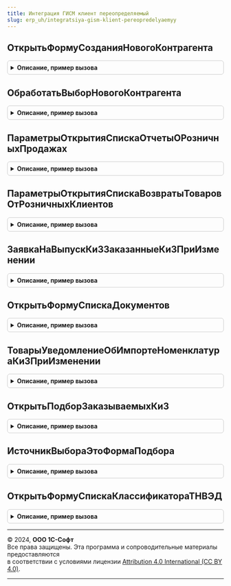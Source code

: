 ```yaml
---
title: Интеграция ГИСМ клиент переопределяемый
slug: erp_uh/integratsiya-gism-klient-pereopredelyaemyy
---
```



## ОткрытьФормуСозданияНовогоКонтрагента
<details style="margin: 1em 0; padding: 0.5em; border: 1px solid #ccc; border-radius: 6px;">

<summary style="font-weight: bold; cursor: pointer;">Описание, пример вызова</summary>

```bsl

// Открывает форму создания нового контрагента
//
// Параметры:
//  ДанныеКонтрагента - Структура - Содержит поля для заполнения данных нового контрагента.
//  Форма             - ФормаКлиентскогоПриложения - форма-владелец.
Процедура ОткрытьФормуСозданияНовогоКонтрагента(ДанныеКонтрагента, Форма) Экспорт
```

Пример вызова
```bsl
ИнтеграцияГИСМКлиентПереопределяемый.ОткрытьФормуСозданияНовогоКонтрагента(ДанныеКонтрагента, Форма) 
```
</details>

## ОбработатьВыборНовогоКонтрагента
<details style="margin: 1em 0; padding: 0.5em; border: 1px solid #ccc; border-radius: 6px;">

<summary style="font-weight: bold; cursor: pointer;">Описание, пример вызова</summary>

```bsl

// Обработчик выбора нового контрагента
//
// Параметры:
//  ВыбранноеЗначение - Стандартный параметр обработчика формы ОбработкаВыбора
//  ИсточникВыбора    - Стандартный параметр обработчика формы ОбработкаВыбора
//  Объект            - ДокументОбъект - Документ, в форме которого обрабатывается выбор.
Процедура ОбработатьВыборНовогоКонтрагента(ВыбранноеЗначение, ИсточникВыбора, Объект) Экспорт
```

Пример вызова
```bsl
ИнтеграцияГИСМКлиентПереопределяемый.ОбработатьВыборНовогоКонтрагента(ВыбранноеЗначение, ИсточникВыбора, Объект) 
```
</details>

## ПараметрыОткрытияСпискаОтчетыОРозничныхПродажах
<details style="margin: 1em 0; padding: 0.5em; border: 1px solid #ccc; border-radius: 6px;">

<summary style="font-weight: bold; cursor: pointer;">Описание, пример вызова</summary>

```bsl

// Возвращает через параметр структуру параметров, необходимых для передачи в форму списка документов
// Отчеты о розничных продажах.
//
// Параметры:
//  Параметры - Структура - поля структуры
//   * ИмяФормы - Полный путь к форме списка отчетов о розничных продажах
//   * ОткрытьРаспоряжения - Булево, нужно ли открывать закладку Распоряжения на форме, если есть
//   * ИмяПоляОтветственный - Имя реквизита формы, соответствующего фильтру по ответственному
//   * ИмяПоляОрганизация - Имя реквизита формы, соответствующего фильтру по организации.
Процедура ПараметрыОткрытияСпискаОтчетыОРозничныхПродажах(Параметры) Экспорт
```

Пример вызова
```bsl
ИнтеграцияГИСМКлиентПереопределяемый.ПараметрыОткрытияСпискаОтчетыОРозничныхПродажах(Параметры) 
```
</details>

## ПараметрыОткрытияСпискаВозвратыТоваровОтРозничныхКлиентов
<details style="margin: 1em 0; padding: 0.5em; border: 1px solid #ccc; border-radius: 6px;">

<summary style="font-weight: bold; cursor: pointer;">Описание, пример вызова</summary>

```bsl

// Возвращает через параметр структуру параметров, необходимых для передачи в форму списка документов
// Возвраты товаров от розничных клиентов.
//
// Параметры:
//   Параметры - Структура - поля структуры
//    * ИмяФормы - Полный путь к форме списка отчетов о розничных продажах
//    * ДальнейшееДействиеГИСМ - ПредопределенноеЗначение("Перечисление.ДальнейшиеДействияПоВзаимодействиюГИСМ.ПередайтеДанные")
//    * ОткрытьРаспоряжения - Булево, нужно ли открывать закладку Распоряжения на форме, если есть
//    * ИмяПоляОтветственный - Имя реквизита формы, соответствующего фильтру по ответственному
//    * ИмяПоляОрганизация - Имя реквизита формы, соответствующего фильтру по организации.
Процедура ПараметрыОткрытияСпискаВозвратыТоваровОтРозничныхКлиентов(Параметры) Экспорт
```

Пример вызова
```bsl
ИнтеграцияГИСМКлиентПереопределяемый.ПараметрыОткрытияСпискаВозвратыТоваровОтРозничныхКлиентов(Параметры) 
```
</details>

## ЗаявкаНаВыпускКиЗЗаказанныеКиЗПриИзменении
<details style="margin: 1em 0; padding: 0.5em; border: 1px solid #ccc; border-radius: 6px;">

<summary style="font-weight: bold; cursor: pointer;">Описание, пример вызова</summary>

```bsl

// Обработчик ПриИзменении таблицы ЗаказанныеКиЗ документа ЗаявкаНаВыпускКиЗ
//
// Параметры:
//  Форма                 - ФормаКлиентскогоПриложения - Форма документа ЗаявкаНаВыпускКиЗ
//  КэшированныеЗначения  - Структура -  используется механизмом обработки изменения реквизитов ТЧ
//  Элемент               - Стандартный параметр обработчика таблицы формы ПриИзменении.
Процедура ЗаявкаНаВыпускКиЗЗаказанныеКиЗПриИзменении(Форма, КэшированныеЗначения, Элемент) Экспорт
```

Пример вызова
```bsl
ИнтеграцияГИСМКлиентПереопределяемый.ЗаявкаНаВыпускКиЗЗаказанныеКиЗПриИзменении(Форма, КэшированныеЗначения, Элемент) 
```
</details>

## ОткрытьФормуСпискаДокументов
<details style="margin: 1em 0; padding: 0.5em; border: 1px solid #ccc; border-radius: 6px;">

<summary style="font-weight: bold; cursor: pointer;">Описание, пример вызова</summary>

```bsl

// Предоставляет возможность открыть произвольную форму, в которой выведен список документов.
//
// Параметры:
//  СписокДокументов - СписокЗначений - Список документов, которые необходимо показать в форме
//  Заголовок        - Строка - Заголовок формы.
Процедура ОткрытьФормуСпискаДокументов(СписокДокументов, Заголовок) Экспорт
```

Пример вызова
```bsl
ИнтеграцияГИСМКлиентПереопределяемый.ОткрытьФормуСпискаДокументов(СписокДокументов, Заголовок) 
```
</details>

## ТоварыУведомлениеОбИмпортеНоменклатураКиЗПриИзменении
<details style="margin: 1em 0; padding: 0.5em; border: 1px solid #ccc; border-radius: 6px;">

<summary style="font-weight: bold; cursor: pointer;">Описание, пример вызова</summary>

```bsl

// Обработчик ПриИзменении поля НоменклатураКиЗ таблицы Товары
//
// Параметры:
//   ТекущаяСтрока - ДанныеФормыЭлементКоллекции - Текущие данные таблицы, в которой изменяется поле
//   КэшированныеЗначения - Структура -  используется механизмом обработки изменения реквизитов ТЧ.
//
Процедура ТоварыУведомлениеОбИмпортеНоменклатураКиЗПриИзменении(ТекущаяСтрока, КэшированныеЗначения) Экспорт
```

Пример вызова
```bsl
ИнтеграцияГИСМКлиентПереопределяемый.ТоварыУведомлениеОбИмпортеНоменклатураКиЗПриИзменении(ТекущаяСтрока, КэшированныеЗначения) 
```
</details>

## ОткрытьПодборЗаказываемыхКиЗ
<details style="margin: 1em 0; padding: 0.5em; border: 1px solid #ccc; border-radius: 6px;">

<summary style="font-weight: bold; cursor: pointer;">Описание, пример вызова</summary>

```bsl

// Открывает форму подбора номенклатуры КиЗ
//
// Параметры:
//  Форма - ФормаКлиентскогоПриложения - Владелец открываемой формы.
Процедура ОткрытьПодборЗаказываемыхКиЗ(Форма) Экспорт
```

Пример вызова
```bsl
ИнтеграцияГИСМКлиентПереопределяемый.ОткрытьПодборЗаказываемыхКиЗ(Форма) 
```
</details>

## ИсточникВыбораЭтоФормаПодбора
<details style="margin: 1em 0; padding: 0.5em; border: 1px solid #ccc; border-radius: 6px;">

<summary style="font-weight: bold; cursor: pointer;">Описание, пример вызова</summary>

```bsl

// Проверяет, что форма является формой подбора товаров в документ
// Используется в обработчике формы ОбработкаВыбора.
//
// Параметры:
//  ИсточникВыбора - Строка - имя формы источника выбора.
//  Результат      - Булево - Истина, если форма является формой подбора.
Процедура ИсточникВыбораЭтоФормаПодбора(ИсточникВыбора, Результат) Экспорт
```

Пример вызова
```bsl
ИнтеграцияГИСМКлиентПереопределяемый.ИсточникВыбораЭтоФормаПодбора(ИсточникВыбора, Результат) 
```
</details>

## ОткрытьФормуСпискаКлассификатораТНВЭД
<details style="margin: 1em 0; padding: 0.5em; border: 1px solid #ccc; border-radius: 6px;">

<summary style="font-weight: bold; cursor: pointer;">Описание, пример вызова</summary>

```bsl

// Открывает форму списка классификатора ТНВЭД.
//
Процедура ОткрытьФормуСпискаКлассификатораТНВЭД(ВладелецФормы) Экспорт
```

Пример вызова
```bsl
ИнтеграцияГИСМКлиентПереопределяемый.ОткрытьФормуСпискаКлассификатораТНВЭД(ВладелецФормы) 
```
</details>

---

© 2024, **ООО 1С-Софт**  
Все права защищены. Эта программа и сопроводительные материалы предоставляются  
в соответствии с условиями лицензии [Attribution 4.0 International (CC BY 4.0)](https://creativecommons.org/licenses/by/4.0/legalcode).

---
